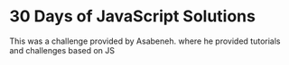 # 30 Days of JavaScript Solutions
This was a challenge provided by Asabeneh. where he provided tutorials and challenges based on JS
